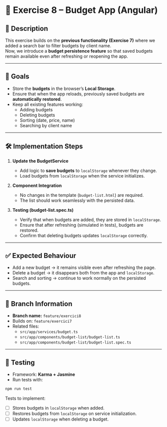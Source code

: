 # 🚀 Exercise 8 – Budget App (Angular)

## 📌 Description

This exercise builds on the **previous functionality (Exercise 7)** where we added a search bar to filter budgets by client name.  
Now, we introduce a **budget persistence feature** so that saved budgets remain available even after refreshing or reopening the app.  

---

## 🎯 Goals

- Store the **budgets** in the browser’s **Local Storage**.  
- Ensure that when the app reloads, previously saved budgets are **automatically restored**.  
- Keep all existing features working:  
  - Adding budgets  
  - Deleting budgets  
  - Sorting (date, price, name)  
  - Searching by client name  

---

## 🛠️ Implementation Steps

1. **Update the BudgetService**  
   - Add logic to **save budgets** to `localStorage` whenever they change.  
   - Load budgets from `localStorage` when the service initializes.

2. **Component Integration**  
   - No changes in the template (`budget-list.html`) are required.  
   - The list should work seamlessly with the persisted data.

3. **Testing (budget-list.spec.ts)**  
   - Verify that when budgets are added, they are stored in `localStorage`.  
   - Ensure that after refreshing (simulated in tests), budgets are restored.  
   - Confirm that deleting budgets updates `localStorage` correctly.

---

## ✅ Expected Behaviour

- Add a new budget → it remains visible even after refreshing the page.  
- Delete a budget → it disappears both from the app and `localStorage`.  
- Search and sorting → continue to work normally on the persisted budgets.  

---

## 📂 Branch Information

- **Branch name:** `feature/exercici8`  
- Builds on: `feature/exercici7`  
- Related files:
  - `src/app/services/budget.ts`  
  - `src/app/components/budget-list/budget-list.ts`  
  - `src/app/components/budget-list/budget-list.spec.ts`

---

## 🧪 Testing

- Framework: **Karma + Jasmine**  
- Run tests with:

```bash
npm run test
```

Tests to implement:
- [ ] Stores budgets in `localStorage` when added.  
- [ ] Restores budgets from `localStorage` on service initialization.  
- [ ] Updates `localStorage` when deleting a budget.  
